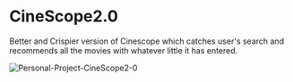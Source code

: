 # CineScope2.0
Better and Crispier version of Cinescope which catches user's search and recommends all the movies with whatever little it has entered.


![Personal-Project-CineScope2-0](https://github.com/iamsaurabhs/CineScope2.0/assets/128273549/e574db98-0be8-450f-8b31-d6a56e21cbe5)

